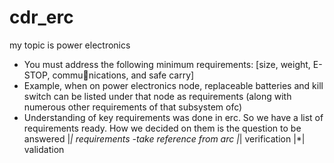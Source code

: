 # cdr_erc
my topic is power electronics
* You must address the following minimum requirements: [size, weight, E-STOP, communications, and safe carry]
* Example, when on power electronics node, replaceable batteries and kill switch can be listed under that node as requirements
(along with numerous other requirements of that subsystem ofc)
* Understanding of key requirements was done in erc. So we have a list of requirements ready.
How we decided on them is the question to be answered
|*| requirements -take reference from arc 
|*| verification
|*| validation

